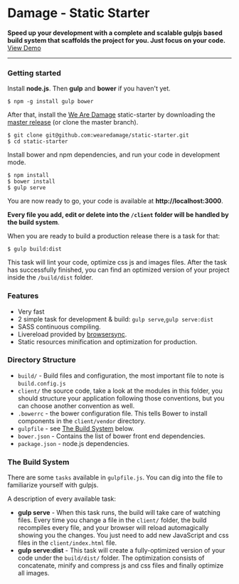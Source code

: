 # Damage - Static Starter

**Speed up your development with a complete and scalable gulpjs based build system that scaffolds the project for you. Just focus on your code.**
[View Demo](http://static-starter.netlify.com/)
***

### Getting started

Install **node.js**. Then **gulp** and **bower** if you haven't yet.

    $ npm -g install gulp bower

After that, install the [We Are Damage](https://wearedamage.com) static-starter by downloading the [master release](https://github.com/wearedamage/static-starter/archive/master.zip) (or clone the master branch).

    $ git clone git@github.com:wearedamage/static-starter.git
    $ cd static-starter

Install bower and npm dependencies, and run your code in development mode.

    $ npm install
    $ bower install
    $ gulp serve

You are now ready to go, your code is available at **http://localhost:3000**.

**Every file you add, edit or delete into the `/client` folder will be handled by the build system**.

When you are ready to build a production release there is a task for that:

    $ gulp build:dist

This task will lint your code, optimize css js and images files. After the task has successfully finished, you can find an optimized version of your project inside the  `/build/dist` folder.

### Features

* Very fast
* 2 simple task for development & build: `gulp serve`,`gulp serve:dist`
* SASS continuous compiling.
* Livereload provided by [browsersync](http://www.browsersync.io/).
* Static resources minification and optimization for production.

### Directory Structure

* `build/` - Build files and configuration, the most important file to note is `build.config.js`
* `client/` the source code, take a look at the modules in this folder, you should structure your application following those conventions, but you can choose another convention as well.
* `.bowerrc` - the bower configuration file. This tells Bower to install components in the `client/vendor` directory.
* `gulpfile` - see [The Build System](#thebuildsystem) below.
* `bower.json` - Contains the list of bower front end dependencies.
* `package.json` - node.js dependencies.

### <a name="thebuildsystem"></a>The Build System

There are some `tasks` available in `gulpfile.js`. You can dig into the file to familiarize yourself with gulpjs.

A description of every available task:

* **gulp serve** - When this task runs, the build will take care of watching files. Every time you change a file in the `client/` folder, the build recompiles every file, and your browser will reload automagically showing you the changes.
You just need to add new JavaScript and css files in the `client/index.html` file.
* **gulp serve:dist** - This task will create a fully-optimized version of your code under the `build/dist/` folder. The optimization consists of concatenate, minify and compress js and css files and finally optimize all images.

